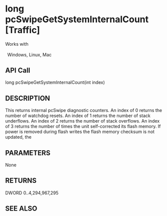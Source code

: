 # long pcSwipeGetSystemInternalCount [Traffic]

Works with <p class="s1" style="padding-top: 2pt;padding-left: 5pt;text-indent: 0pt;text-align: left;"><a name="bookmark334">&zwnj;</a>Windows, Linux, Mac</p>

## API Call
long pcSwipeGetSystemInternalCount(int index)
## DESCRIPTION
This returns internal pcSwipe diagnostic counters. An index of 0 returns the number of watchdog resets. An index of 1 returns the number of stack underflows. An index of 2 returns the number of stack overflows. An index of 3 returns the number of times the unit self-corrected its flash memory. If power is removed during flash writes the flash memory checksum is not updated, the

## PARAMETERS
None

## RETURNS
DWORD 0..4,294,967,295

## SEE ALSO

